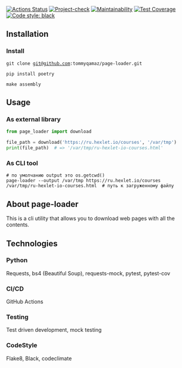 [![Actions Status](https://github.com/tommyqamaz/python-project-51/actions/workflows/hexlet-check.yml/badge.svg)](https://github.com/tommyqamaz/python-project-51/blob/main/.github/workflows/hexlet-check.yml)
[![Project-check](https://github.com/tommyqamaz/python-project-51/actions/workflows/python-ci.yml/badge.svg)](https://github.com/tommyqamaz/python-project-51/blob/main/.github/workflows/python-ci.yml)
[![Maintainability](https://api.codeclimate.com/v1/badges/b37a718090ca39bc83de/maintainability)](https://codeclimate.com/github/tommyqamaz/python-project-51/maintainability)
[![Test Coverage](https://api.codeclimate.com/v1/badges/b37a718090ca39bc83de/test_coverage)](https://codeclimate.com/github/tommyqamaz/python-project-51/test_coverage)
[![Code style: black](https://img.shields.io/badge/code%20style-black-000000.svg)](https://github.com/psf/black)
## Installation
### Install
<code>git clone git@github.com:tommyqamaz/page-loader.git</code>

<code>pip install poetry</code>

<code>make assembly</code>
## Usage

### As external library

```python
from page_loader import download

file_path = download('https://ru.hexlet.io/courses', '/var/tmp')
print(file_path)  # => '/var/tmp/ru-hexlet-io-courses.html'
```

### As CLI tool

```
# по умолчанию output это os.getcwd()
page-loader --output /var/tmp https://ru.hexlet.io/courses
/var/tmp/ru-hexlet-io-courses.html  # путь к загруженному файлу
```

## About page-loader
This is a cli utility that allows you to download web pages with all the contents.

## Technologies
### Python
Requests, bs4 (Beautiful Soup), requests-mock, pytest, pytest-cov
### CI/CD
GitHub Actions
### Testing
Test driven development, mock testing
### CodeStyle
Flake8, Black, codeclimate
